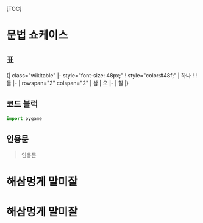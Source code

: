 [TOC]

# 문법 쇼케이스

## 표

{| class="wikitable"
|- style="font-size: 48px;"
! style="color:#48f;" | 하나
! 
! 둘
|-
| rowspan="2"    colspan="2" | 삼
| 오
|-
| 칠
|}

## 코드 블럭
```python
import pygame
```
## 인용문
> 인용문

# 해삼멍게 말미잘

# 해삼멍게 말미잘